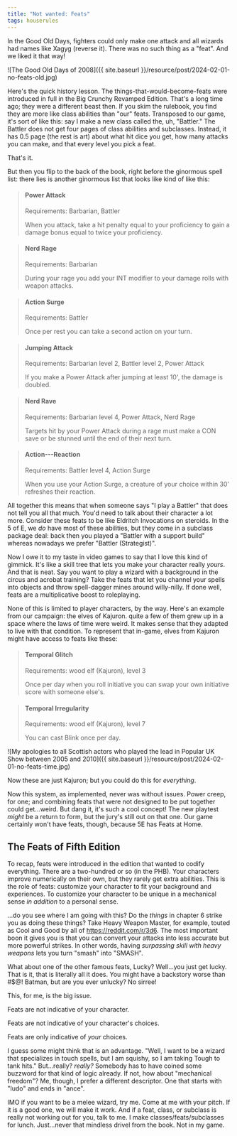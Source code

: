 ```yaml
---
title: "Not wanted: Feats"
tags: houserules
---
```


In the Good Old Days, fighters could only make one attack and all wizards had names like Xagyg (reverse it).
There was no such thing as a "feat".
And we liked it that way!

![The Good Old Days of 2008]({{ site.baseurl }}/resource/post/2024-02-01-no-feats-old.jpg)

Here's the quick history lesson.
The things-that-would-become-feats were introduced in full in the Big Crunchy Revamped Edition.
That's a long time ago; they were a different beast then.
If you skim the rulebook, you find they are more like class abilities than "our" feats.
Transposed to our game, it's sort of like this:
say I make a new class called the, uh, "Battler."
The Battler does not get four pages of class abilities and subclasses.
Instead, it has 0.5 page (the rest is art) about what hit dice you get, how many attacks you can make, and that every level you pick a feat.

That's it.

But then you flip to the back of the book, right before the ginormous spell list:
there lies is another ginormous list that looks like kind of like this:

> #### Power Attack
> 
> Requirements: Barbarian, Battler
> 
> When you attack, take a hit penalty equal to your proficiency to gain a damage bonus equal to twice your proficiency.

> #### Nerd Rage
> 
> Requirements: Barbarian
> 
> During your rage you add your INT modifier to your damage rolls with weapon attacks.

> #### Action Surge
> 
> Requirements: Battler
> 
> Once per rest you can take a second action on your turn.

> #### Jumping Attack
> 
> Requirements: Barbarian level 2, Battler level 2, Power Attack
> 
> If you make a Power Attack after jumping at least 10', the damage is doubled.

> #### Nerd Rave
> 
> Requirements: Barbarian level 4, Power Attack, Nerd Rage
> 
> Targets hit by your Power Attack during a rage must make a CON save or be stunned until the end of their next turn.

> #### Action---Reaction
> 
> Requirements: Battler level 4, Action Surge
> 
> When you use your Action Surge, a creature of your choice within 30' refreshes their reaction.

All together this means that when someone says "I play a Battler" that does not tell you all that much.
You'd need to talk about their character a lot more.
Consider these feats to be like Eldritch Invocations on steroids.
In the 5 of E, we _do_ have most of these abilities, but they come in a subclass package deal:
back then you played a "Battler with a support build" whereas nowadays we prefer "Battler (Strategist)".

Now I owe it to my taste in video games to say that I love this kind of gimmick.
It's like a skill tree that lets you make your character really _yours_.
And that is neat.
Say you want to play a wizard with a background in the circus and acrobat training?
Take the feats that let you channel your spells into objects and throw spell-dagger mines around willy-nilly.
If done well, feats are a multiplicative boost to roleplaying.

None of this is limited to player characters, by the way.
Here's an example from our campaign: the elves of Kajuron.
quite a few of them grew up in a space where the laws of time were weird.
It makes sense that they adapted to live with that condition.
To represent that in-game, elves from Kajuron might have access to feats like these:

> #### Temporal Glitch
> 
> Requirements: wood elf (Kajuron), level 3
> 
> Once per day when you roll initiative
> you can swap your own initiative score with someone else's.

> #### Temporal Irregularity
> 
> Requirements: wood elf (Kajuron), level 7
> 
> You can cast Blink once per day.

![My apologies to all Scottish actors who played the lead in Popular UK Show between 2005 and 2010]({{ site.baseurl }}/resource/post/2024-02-01-no-feats-time.jpg)

Now these are just Kajuron; but you could do this for _everything_.

Now this system, as implemented, never was without issues.
Power creep, for one; and combining feats that were not designed to be put together could get...weird.
But dang it, it's such a cool concept!
The new playtest _might_ be a return to form, but the jury's still out on that one.
Our game certainly won't have feats, though, because 5E has Feats at Home.

## The Feats of Fifth Edition

To recap, feats were introduced in the edition that wanted to codify everything.
There are a two-hundred or so (in the PHB).
Your characters improve numerically on their own, but they rarely get extra abilities.
This is the role of feats: customize your character to fit your background and experiences.
To customize your character to be unique in a mechanical sense _in addition_ to a personal sense.

...do you see where I am going with this?
Do the _things_ in chapter 6 strike you as doing these things?
Take Heavy Weapon Master, for example, touted as Cool and Good by all of <https://reddit.com/r/3d6>.
The most important boon it gives you is that you can convert your attacks into less accurate but more powerful strikes. 
In other words, having _surpassing skill with heavy weapons_ lets you turn "smash" into "SMASH".

What about one of the other famous feats, Lucky?
Well...you just get lucky.
That is it, that is literally all it does.
You might have a backstory worse than #$@! Batman, but are you ever unlucky?
No sirree!

This, for me, is the big issue.

Feats are not indicative of your character.

Feats are not indicative of your character's choices.

Feats are only indicative of _your_ choices.

I guess some might think that is an advantage.
"Well, I want to be a wizard that specializes in touch spells, but I am squishy, so I am taking Tough to tank hits."
But...really? _really?_
Somebody has to have coined some buzzword for that kind of logic already.
If not, how about "mechanical freedom"?
Me, though, I prefer a different descriptor.
One that starts with "ludo" and ends in "ance".

IMO if you want to be a melee wizard, try me.
Come at me with your pitch.
If it is a good one, we will make it work.
And if a feat, class, or subclass is really not working out for you, talk to me.
I make classes/feats/subclasses for lunch.
Just...never that mindless drivel from the book.
Not in my game.

